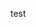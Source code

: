 <link rel="stylesheet" href="/assets/css/styles.css">
<script>
  var ajax = new XMLHttpRequest();
  ajax.open("GET", "/assets/menu.html", false);
  ajax.send();
  document.getElementById('menu').innerHTML += ajax.responseText;
</script>
<div id="menu"></div>

test

